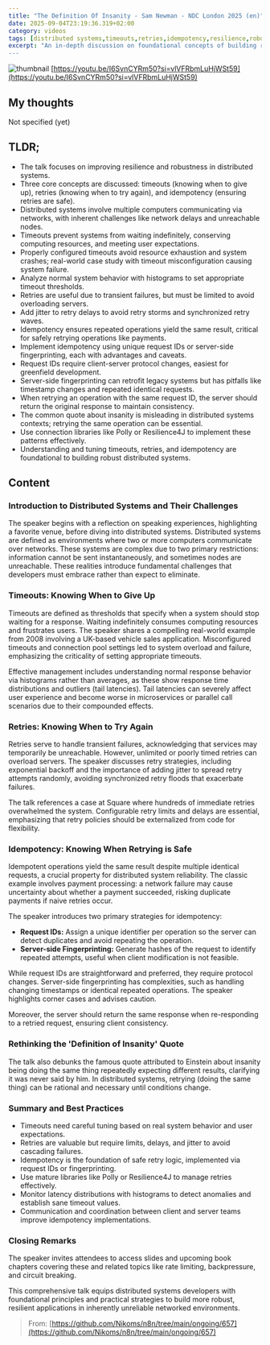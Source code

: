 ```yaml
---
title: "The Definition Of Insanity - Sam Newman - NDC London 2025 (en)"
date: 2025-09-04T23:19:36.319+02:00
category: videos
tags: [distributed systems,timeouts,retries,idempotency,resilience,robustness,networking,software engineering,microservices]
excerpt: "An in-depth discussion on foundational concepts of building resilient distributed systems: correctly tuning timeouts, implementing safe retries, and ensuring operations are idempotent to avoid errors and system failures.
---
```


![thumbnail](https://i.ytimg.com/vi/I6SvnCYRm50/maxresdefault.jpg)
[https://youtu.be/I6SvnCYRm50?si=vlVFRbmLuHjWSt59](https://youtu.be/I6SvnCYRm50?si=vlVFRbmLuHjWSt59)

## My thoughts

Not specified (yet)

## TLDR;
- The talk focuses on improving resilience and robustness in distributed systems.
- Three core concepts are discussed: timeouts (knowing when to give up), retries (knowing when to try again), and idempotency (ensuring retries are safe).
- Distributed systems involve multiple computers communicating via networks, with inherent challenges like network delays and unreachable nodes.
- Timeouts prevent systems from waiting indefinitely, conserving computing resources, and meeting user expectations.
- Properly configured timeouts avoid resource exhaustion and system crashes; real-world case study with timeout misconfiguration causing system failure.
- Analyze normal system behavior with histograms to set appropriate timeout thresholds.
- Retries are useful due to transient failures, but must be limited to avoid overloading servers.
- Add jitter to retry delays to avoid retry storms and synchronized retry waves.
- Idempotency ensures repeated operations yield the same result, critical for safely retrying operations like payments.
- Implement idempotency using unique request IDs or server-side fingerprinting, each with advantages and caveats.
- Request IDs require client-server protocol changes, easiest for greenfield development.
- Server-side fingerprinting can retrofit legacy systems but has pitfalls like timestamp changes and repeated identical requests.
- When retrying an operation with the same request ID, the server should return the original response to maintain consistency.
- The common quote about insanity is misleading in distributed systems contexts; retrying the same operation can be essential.
- Use connection libraries like Polly or Resilience4J to implement these patterns effectively.
- Understanding and tuning timeouts, retries, and idempotency are foundational to building robust distributed systems.



## Content

### Introduction to Distributed Systems and Their Challenges
The speaker begins with a reflection on speaking experiences, highlighting a favorite venue, before diving into distributed systems. Distributed systems are defined as environments where two or more computers communicate over networks. These systems are complex due to two primary restrictions: information cannot be sent instantaneously, and sometimes nodes are unreachable. These realities introduce fundamental challenges that developers must embrace rather than expect to eliminate.

### Timeouts: Knowing When to Give Up
Timeouts are defined as thresholds that specify when a system should stop waiting for a response. Waiting indefinitely consumes computing resources and frustrates users. The speaker shares a compelling real-world example from 2008 involving a UK-based vehicle sales application. Misconfigured timeouts and connection pool settings led to system overload and failure, emphasizing the criticality of setting appropriate timeouts.

Effective management includes understanding normal response behavior via histograms rather than averages, as these show response time distributions and outliers (tail latencies). Tail latencies can severely affect user experience and become worse in microservices or parallel call scenarios due to their compounded effects.

### Retries: Knowing When to Try Again
Retries serve to handle transient failures, acknowledging that services may temporarily be unreachable. However, unlimited or poorly timed retries can overload servers. The speaker discusses retry strategies, including exponential backoff and the importance of adding jitter to spread retry attempts randomly, avoiding synchronized retry floods that exacerbate failures.

The talk references a case at Square where hundreds of immediate retries overwhelmed the system. Configurable retry limits and delays are essential, emphasizing that retry policies should be externalized from code for flexibility.

### Idempotency: Knowing When Retrying is Safe
Idempotent operations yield the same result despite multiple identical requests, a crucial property for distributed system reliability. The classic example involves payment processing: a network failure may cause uncertainty about whether a payment succeeded, risking duplicate payments if naive retries occur.

The speaker introduces two primary strategies for idempotency:
- **Request IDs:** Assign a unique identifier per operation so the server can detect duplicates and avoid repeating the operation.
- **Server-side Fingerprinting:** Generate hashes of the request to identify repeated attempts, useful when client modification is not feasible.

While request IDs are straightforward and preferred, they require protocol changes. Server-side fingerprinting has complexities, such as handling changing timestamps or identical repeated operations. The speaker highlights corner cases and advises caution.

Moreover, the server should return the same response when re-responding to a retried request, ensuring client consistency.

### Rethinking the 'Definition of Insanity' Quote
The talk also debunks the famous quote attributed to Einstein about insanity being doing the same thing repeatedly expecting different results, clarifying it was never said by him. In distributed systems, retrying (doing the same thing) can be rational and necessary until conditions change.

### Summary and Best Practices
- Timeouts need careful tuning based on real system behavior and user expectations.
- Retries are valuable but require limits, delays, and jitter to avoid cascading failures.
- Idempotency is the foundation of safe retry logic, implemented via request IDs or fingerprinting.
- Use mature libraries like Polly or Resilience4J to manage retries effectively.
- Monitor latency distributions with histograms to detect anomalies and establish sane timeout values.
- Communication and coordination between client and server teams improve idempotency implementations.

### Closing Remarks
The speaker invites attendees to access slides and upcoming book chapters covering these and related topics like rate limiting, backpressure, and circuit breaking.

This comprehensive talk equips distributed systems developers with foundational principles and practical strategies to build more robust, resilient applications in inherently unreliable networked environments.




> From: [https://github.com/Nikoms/n8n/tree/main/ongoing/657](https://github.com/Nikoms/n8n/tree/main/ongoing/657)
